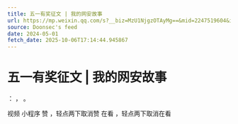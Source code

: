 ```yaml
---
title: 五一有奖征文 | 我的网安故事
url: https://mp.weixin.qq.com/s?__biz=MzU1NjgzOTAyMg==&mid=2247519604&idx=1&sn=9047c5c794f71efd4a24b0c250432336
source: Doonsec's feed
date: 2024-05-01
fetch_date: 2025-10-06T17:14:44.945867
---
```


# 五一有奖征文 | 我的网安故事

：
，
。

视频
小程序
赞
，轻点两下取消赞
在看
，轻点两下取消在看